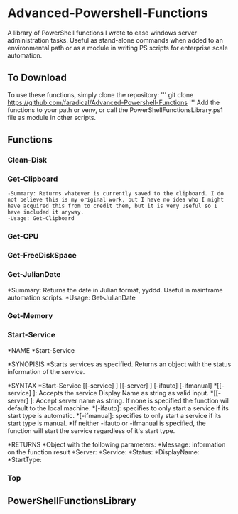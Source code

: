 # Advanced-Powershell-Functions

A library of PowerShell functions I wrote to ease windows server administration tasks. Useful as stand-alone commands when added to an environmental path or as a module in writing PS scripts for enterprise scale automation.


## To Download

To use these functions, simply clone the repository:
'''
git clone https://github.com/faradical/Advanced-Powershell-Functions
'''
Add the functions to your path or venv, or call the PowerShellFunctionsLibrary.ps1 file as module in other scripts.

## Functions

### Clean-Disk

### Get-Clipboard
	-Summary: Returns whatever is currently saved to the clipboard. I do not believe this is my original work, but I have no idea who I might have acquired this from to credit them, but it is very useful so I have included it anyway.
	-Usage: Get-Clipboard

### Get-CPU

### Get-FreeDiskSpace

### Get-JulianDate
*Summary: Returns the date in Julian format, yyddd. Useful in mainframe automation scripts.
*Usage: Get-JulianDate

### Get-Memory

### Start-Service
*NAME
	*Start-Service

*SYNOPISIS
	*Starts services as specified. Returns an object with the status information of the service.

*SYNTAX
	*Start-Service [[-service] <string>] [[-server] <string>] [-ifauto] [-ifmanual]
		*[[-service] <string>]: Accepts the service Display Name as string as valid input.
		*[[-server] <string>]: Accept server name as string. If none is specified the function will default 
		 to the local machine.
		*[-ifauto]: specifies to only start a service if its start type is automatic.
		*[-ifmanual]: specifies to only start a service if its start type is manual.
		*If neither -ifauto or -ifmanual is specified, the function will start the service regardless of it's 
		 start type.

*RETURNS
	*Object with the following parameters:
		*Message: <string> information on the function result
		*Server: <string>
		*Service: <string>
		*Status: <string>
		*DisplayName: <string>
		*StartType: <string>

### Top


## PowerShellFunctionsLibrary


